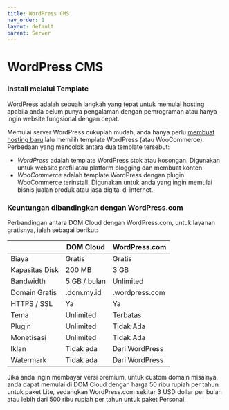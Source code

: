 ```yaml
---
title: WordPress CMS
nav_order: 1
layout: default
parent: Server
---
```


# WordPress CMS

### Install melalui Template

WordPress adalah sebuah langkah yang tepat untuk memulai hosting apabila anda belum punya pengalaman dengan pemrograman atau hanya ingin website fungsional dengan cepat.

Memulai server WordPress cukuplah mudah, anda hanya perlu [membuat hosting baru](/hosting/basic.html#bagaimana-cara-mendaftar-hosting) lalu memilih template WordPress (atau WooCommerce). Perbedaan yang mencolok antara dua template tersebut:

+ *WordPress* adalah template WordPress stok atau kosongan. Digunakan untuk website profil atau platform blogging dan membuat konten.
+ *WooCommerce* adalah template WordPress dengan plugin WooCommerce terinstall. Digunakan untuk anda yang ingin memulai bisnis jualan produk atau jasa digital di internet.

### Keuntungan dibandingkan dengan WordPress.com

Perbandingan antara DOM Cloud dengan WordPress.com, untuk layanan gratisnya, ialah sebagai berikut:

|                | DOM Cloud    | WordPress.com  |
|----------------|--------------|----------------|
| Biaya          | Gratis       | Gratis         |
| Kapasitas Disk | 200 MB       | 3 GB           |
| Bandwidth      | 5 GB / bulan | Unlimited      |
| Domain Gratis  | .dom.my.id   | .wordpress.com |
| HTTPS / SSL    | Ya           | Ya             |
| Tema           | Unlimited    | Terbatas       |
| Plugin         | Unlimited    | Tidak Ada      |
| Monetisasi     | Unlimited    | Tidak Ada      |
| Iklan          | Tidak ada    | Dari WordPress |
| Watermark      | Tidak ada    | Dari WordPress |

Jika anda ingin membayar versi premium, untuk custom domain misalnya, anda dapat memulai di DOM Cloud dengan harga 50 ribu rupiah per tahun untuk paket Lite, sedangkan WordPress.com sekitar 3 USD dollar per bulan atau lebih dari 500 ribu rupiah per tahun untuk paket Personal.
